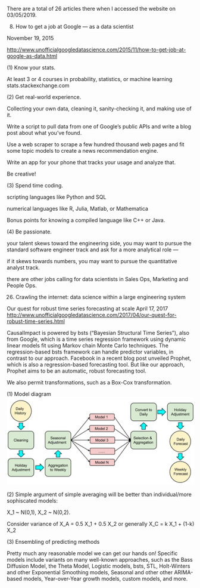 

There are a total of 26 articles there when I accessed the website on 03/05/2019.

8. How to get a job at Google — as a data scientist

November 19, 2015

http://www.unofficialgoogledatascience.com/2015/11/how-to-get-job-at-google-as-data.html

(1) Know your stats. 

At least 3 or 4 courses in probability, statistics, or machine learning
stats.stackexchange.com

(2) Get real-world experience.

Collecting your own data, cleaning it, sanity-checking it, and making use of it.

Write a script to pull data from one of Google’s public APIs and write a blog post about what you’ve found.

Use a web scraper to scrape a few hundred thousand web pages and fit some topic models to create a news recommendation engine. 

Write an app for your phone that tracks your usage and analyze that. 

Be creative!

(3) Spend time coding.

scripting languages like Python and SQL

numerical languages like R, Julia, Matlab, or Mathematica

Bonus points for knowing a compiled language like C++ or Java.

(4) Be passionate.

your talent skews toward the engineering side, you may want to pursue the standard software engineer track and ask for a more analytical role — 

if it skews towards numbers, you may want to pursue the quantitative analyst track.

there are other jobs calling for data scientists in Sales Ops, Marketing and People Ops.
 


26. Crawling the internet: data science within a large engineering system




Our quest for robust time series forecasting at scale 
April 17, 2017
http://www.unofficialgoogledatascience.com/2017/04/our-quest-for-robust-time-series.html

CausalImpact is powered by bsts (“Bayesian Structural Time Series”), also from Google, 
which is a time series regression framework using dynamic linear models fit using Markov 
chain Monte Carlo techniques. The regression-based bsts framework can handle predictor 
variables, in contrast to our approach. Facebook in a recent blog post unveiled Prophet, 
which is also a regression-based forecasting tool. But like our approach, Prophet aims 
to be an automatic, robust forecasting tool.

We also permit transformations, such as a Box-Cox transformation.

(1) Model diagram
![Alt text](images/workflow.png?raw=true "Optional Title")

(2) Simple argument of simple averaging will be better than individual/more sophiscated models:

X_1 ~ N(0,1), X_2 ~ N(0,2).

Consider variance of X_A = 0.5 X_1 + 0.5 X_2 or generally X_C = k X_1 + (1-k) X_2

(3) Ensembling of predicting methods

Pretty much any reasonable model we can get our hands on! 
Specific models include variants on many well-known approaches, 
such as the Bass Diffusion Model, the Theta Model, Logistic models, 
bsts, STL, Holt-Winters and other Exponential Smoothing models, 
Seasonal and other other ARIMA-based models, Year-over-Year growth models, 
custom models, and more.
